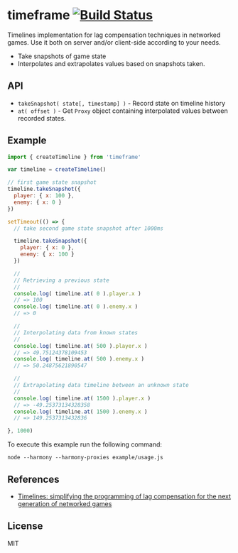 timeframe [![Build Status](https://secure.travis-ci.org/gamestdio/timeframe.png?branch=master)](http://travis-ci.org/gamestdio/timeframe)
===

Timelines implementation for lag compensation techniques in networked games.
Use it both on server and/or client-side according to your needs.

- Take snapshots of game state
- Interpolates and extrapolates values based on snapshots taken.

API
---

- `takeSnapshot( state[, timestamp] )` - Record state on timeline history
- `at( offset )` - Get `Proxy` object containing interpolated values between recorded states.

Example
---

```javascript
import { createTimeline } from 'timeframe'

var timeline = createTimeline()

// first game state snapshot
timeline.takeSnapshot({
  player: { x: 100 },
  enemy: { x: 0 }
})

setTimeout(() => {
  // take second game state snapshot after 1000ms

  timeline.takeSnapshot({
    player: { x: 0 },
    enemy: { x: 100 }
  })

  //
  // Retrieving a previous state
  //
  console.log( timeline.at( 0 ).player.x )
  // => 100
  console.log( timeline.at( 0 ).enemy.x )
  // => 0

  //
  // Interpolating data from known states
  //
  console.log( timeline.at( 500 ).player.x )
  // => 49.75124378109453
  console.log( timeline.at( 500 ).enemy.x )
  // => 50.24875621890547

  //
  // Extrapolating data timeline between an unknown state
  //
  console.log( timeline.at( 1500 ).player.x )
  // => -49.25373134328358
  console.log( timeline.at( 1500 ).enemy.x )
  // => 149.2537313432836

}, 1000)
```

To execute this example run the following command:

```
node --harmony --harmony-proxies example/usage.js
```

References
---

- [Timelines: simplifying the programming of lag compensation for the next generation of networked games](http://link.springer.com/article/10.1007/s00530-012-0271-3#Sec17)

License
---

MIT
